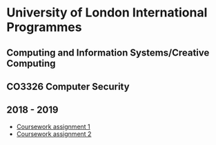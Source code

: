 # University of London International Programmes

## Computing and Information Systems/Creative Computing
## CO3326 Computer Security
## 2018 - 2019

* [Coursework assignment 1](CW1.md)
* [Coursework assignment 2](CW2.md)
